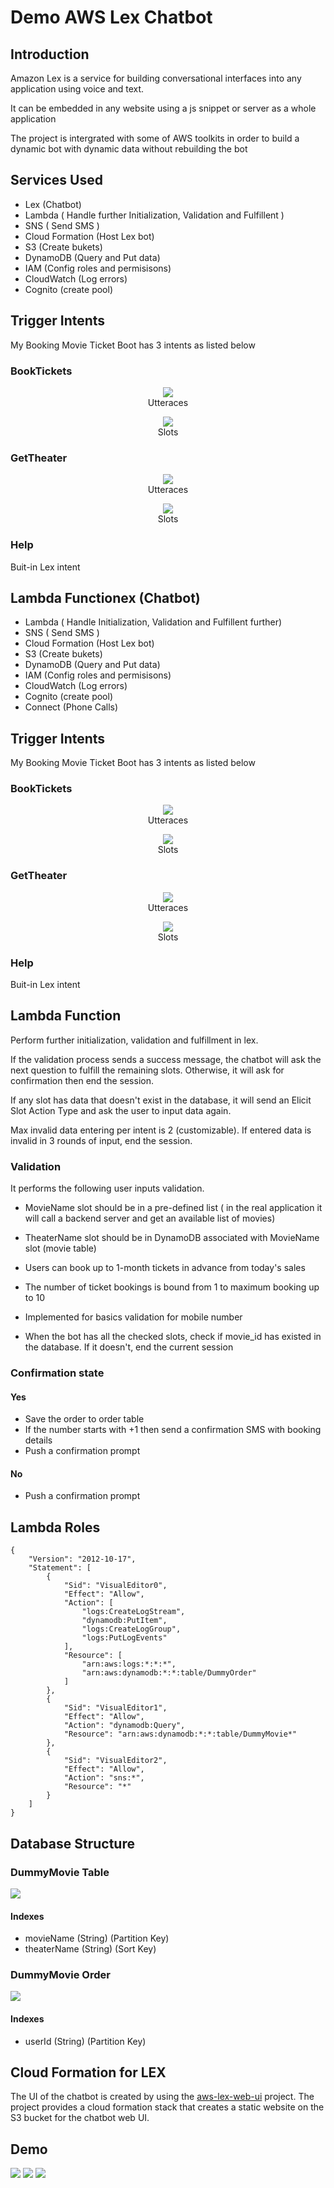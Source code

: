# Demo AWS Lex Chatbot

## Introduction

Amazon Lex is a service for building conversational interfaces into any application using voice and text.

It can be embedded in any website using a js snippet or server as a whole application

The project is intergrated with some of AWS toolkits in order to build a dynamic bot with dynamic data without rebuilding the bot

## Services Used

- Lex (Chatbot)
- Lambda ( Handle further Initialization, Validation and Fulfillent )
- SNS ( Send SMS )
- Cloud Formation (Host Lex bot)
- S3 (Create bukets)
- DynamoDB (Query and Put data)
- IAM (Config roles and permisisons)
- CloudWatch (Log errors)
- Cognito (create pool)

## Trigger Intents

My Booking Movie Ticket Boot has 3 intents as listed below

### BookTickets

<figure align="center">
  <img src="./imgs/bt_u.png" />
  <figcaption>Utteraces</figcaption>
</figure>
<figure align="center">
  <img src="./imgs/bt_s.png" />
  <figcaption>Slots</figcaption>
</figure>

### GetTheater

<figure align="center">
  <img src="./imgs/gt_u.png" />
  <figcaption>Utteraces</figcaption>
</figure>
<figure align="center">
  <img src="./imgs/gt_s.png" />
  <figcaption>Slots</figcaption>
</figure>

### Help

Buit-in Lex intent

## Lambda Functionex (Chatbot)

- Lambda ( Handle Initialization, Validation and Fulfillent further)
- SNS ( Send SMS )
- Cloud Formation (Host Lex bot)
- S3 (Create bukets)
- DynamoDB (Query and Put data)
- IAM (Config roles and permisisons)
- CloudWatch (Log errors)
- Cognito (create pool)
- Connect (Phone Calls)

## Trigger Intents

My Booking Movie Ticket Boot has 3 intents as listed below

### BookTickets

<figure align="center">
  <img src="./imgs/bt_u.png" />
  <figcaption align="center">Utteraces</figcaption>
</figure>
<figure align="center">
  <img src="./imgs/bt_s.png" />
  <figcaption align="center">Slots</figcaption>
</figure>

### GetTheater

<figure align="center">
  <img src="./imgs/gt_u.png" />
  <figcaption align="center">Utteraces</figcaption>
</figure>
<figure align="center">
  <img src="./imgs/gt_s.png" />
  <figcaption align="center">Slots</figcaption>
</figure>

### Help

Buit-in Lex intent

## Lambda Function

Perform further initialization, validation and fulfillment in lex.

If the validation process sends a success message, the chatbot will ask the next question to fulfill the remaining slots. Otherwise, it will ask for confirmation then end the session.

If any slot has data that doesn't exist in the database, it will send an Elicit Slot Action Type and ask the user to input data again.

Max invalid data entering per intent is 2 (customizable). If entered data is invalid in 3 rounds of input, end the session.

### Validation

It performs the following user inputs validation.

- MovieName slot should be in a pre-defined list ( in the real application it will call a backend server and get an available list of movies)

- TheaterName slot should be in DynamoDB associated with MovieName slot (movie table)

- Users can book up to 1-month tickets in advance from today's sales

- The number of ticket bookings is bound from 1 to maximum booking up to 10

- Implemented for basics validation for mobile number

- When the bot has all the checked slots, check if movie_id has existed in the database. If it doesn't, end the current session

### Confirmation state

#### Yes

- Save the order to order table
- If the number starts with +1 then send a confirmation SMS with booking details
- Push a confirmation prompt

#### No

- Push a confirmation prompt

## Lambda Roles

```
{
    "Version": "2012-10-17",
    "Statement": [
        {
            "Sid": "VisualEditor0",
            "Effect": "Allow",
            "Action": [
                "logs:CreateLogStream",
                "dynamodb:PutItem",
                "logs:CreateLogGroup",
                "logs:PutLogEvents"
            ],
            "Resource": [
                "arn:aws:logs:*:*:*",
                "arn:aws:dynamodb:*:*:table/DummyOrder"
            ]
        },
        {
            "Sid": "VisualEditor1",
            "Effect": "Allow",
            "Action": "dynamodb:Query",
            "Resource": "arn:aws:dynamodb:*:*:table/DummyMovie*"
        },
        {
            "Sid": "VisualEditor2",
            "Effect": "Allow",
            "Action": "sns:*",
            "Resource": "*"
        }
    ]
}
```

## Database Structure

### DummyMovie Table

![](imgs/m_ts.png)

#### Indexes

- movieName (String) (Partition Key)
- theaterName (String) (Sort Key)

### DummyMovie Order

![](imgs/o_ts.png)

#### Indexes

- userId (String) (Partition Key)

## Cloud Formation for LEX

The UI of the chatbot is created by using the [aws-lex-web-ui](https://github.com/aws-samples/aws-lex-web-ui) project. The project provides a cloud formation stack that creates a static website on the S3 bucket for the chatbot web UI.

## Demo

![](imgs/gt_i.png)
![](imgs/bt_i.png)
![](imgs/help_i.png)
